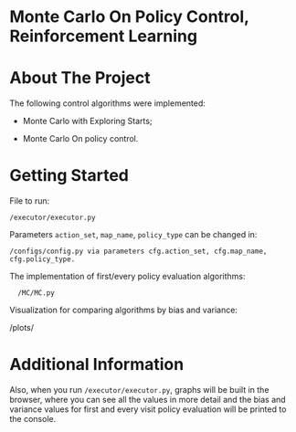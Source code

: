 # Monte Carlo On Policy Control, Reinforcement Learning


# About The Project

The following control algorithms were implemented:

- Monte Carlo with Exploring Starts;

- Monte Carlo On policy control.



# Getting Started

File to run: 
    
    /executor/executor.py

Parameters `action_set`, `map_name`, `policy_type` can be changed in:
    
    /configs/config.py via parameters cfg.action_set, cfg.map_name, cfg.policy_type.

The implementation of first/every policy evaluation algorithms:

      /MC/MC.py

Visualization for comparing algorithms by bias and variance:
   
   /plots/

# Additional Information

Also, when you run `/executor/executor.py`, graphs will be built in the browser, where you can see all the values in more detail and the bias and variance values for first and every visit policy evaluation will be printed to the console.
